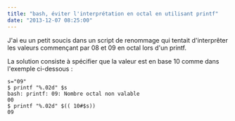 ```yaml
---
title: "bash, éviter l'interprétation en octal en utilisant printf"
date: "2013-12-07 08:25:00"
---
```

J'ai eu un petit soucis dans un script de renommage qui tentait d'interprêter les valeurs commençant par 08 et 09 en octal lors d'un printf.

La solution consiste à spécifier que la valeur est en base 10 comme dans l'exemple ci-dessous :


```
s="09"
$ printf "%.02d" $s
bash: printf: 09: Nombre octal non valable
00
$ printf "%.02d" $(( 10#$s))
09
``` 

